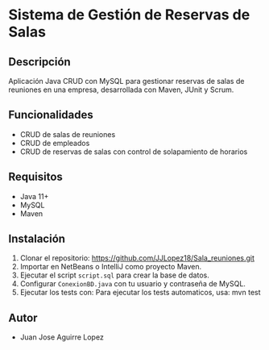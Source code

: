 # Sistema de Gestión de Reservas de Salas

## Descripción
Aplicación Java CRUD con MySQL para gestionar reservas de salas de reuniones en una empresa, desarrollada con Maven, JUnit y Scrum.

## Funcionalidades
- CRUD de salas de reuniones
- CRUD de empleados
- CRUD de reservas de salas con control de solapamiento de horarios

## Requisitos
- Java 11+
- MySQL
- Maven

## Instalación
1. Clonar el repositorio:
https://github.com/JJLopez18/Sala_reuniones.git
2. Importar en NetBeans o IntelliJ como proyecto Maven.
3. Ejecutar el script `script.sql` para crear la base de datos.
4. Configurar `ConexionBD.java` con tu usuario y contraseña de MySQL.
5. Ejecutar los tests con:
   Para ejecutar los tests automaticos, usa: mvn test
## Autor
- Juan Jose Aguirre Lopez